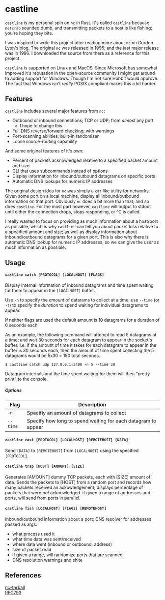 castline
=======

`castline` is my personal spin on `nc` in Rust. It's called `castline`
because `netcrab` sounded dumb, and transmitting packets to a host is
like fishing; you're hoping they bite.

I was inspired to write this project after reading more about `nc`
on Gordon Lyon's blog.  The original `nc` was released in 1995;
and the last major release was in 1996. I downloaded the source
from there as a reference for this project.

`castline` is supported on Linux and MacOS. Since Microsoft has somewhat
improved it's reputation in the open-source community I might get around
to adding support for Windows. Though I'm not sure Hobbit would approve.
The fact that Windows isn't _really_ POSIX compliant makes this a lot harder.

## Features

`castline` includes several major features from `nc`:

- Outbound or inbound connections; TCP or UDP; from _almost_  any port
  - I hope to change this
- Full DNS reverse/forward checking; with warnings
- Port-scanning abilities; built-in randomizer
- Loose source-routing capability

And some original features of it's own:

- Percent of packets acknowledged relative to a specified packet amount and size
- CLI that uses subcommands instead of options
- Display information for inbound/outbound datagrams on specific ports
- Automatic DNS lookups for numeric IP addresses

The original design idea for `nc` was simply a `cat` like utility for networks.
Given some port on a local machine, display all inbound/outbound information on
that port. Obviously `nc` does a bit more than that; and so does `castline`.
For the most part however, `castline` will output to stdout until either the
connection drops, stops responding, or ^C is called.

I really wanted to focus on providing as much information about a host/port
as possible, which is why `castline` can tell you about packet loss relative
to a specified amount and size; as well as display information about
inbound/outbound datagrams for a given port. This is also why there is automatic
DNS lookup for numeric IP addresses, so we can give the user as much information
as possible.

## Usage

#### `castline catch [PROTOCOL] [LOCALHOST] [FLAGS]`

Display internal information of inbound datagrams and time spent
waiting for them to appear in the `[LOCALHOST]` buffer.

Use `-n` to specify the _amount_ of datarams to collect at a time;
use `--time` (or `-t`) to specify the _duration_ to spend waiting
for individual datagrams to appear.

If neither flags are used the default amount is 10 datagrams for a duration of 6 seconds each.

As an example, the following command will attempt to read 5 datagrams
at a time; and wait 30 seconds for each datagram to appear in
the socket's buffer. I.e. if the amount of time it takes for each datagram
to appear in the buffer is 30 seconds each, then the amount of time spent
collecting the 5 datagrams would be 5x30 = 150 total seconds.

```
$ castline catch udp 127.0.0.1:3400 -n 5 --time 30
```

Datagram internals and the time spent waiting for them will then
"pretty print" to the console.

##### Options

| Flag | Description |
|------|-------------|
| `-n`   |  Specifiy an amount of datagrams to collect |
|`--time`  | Specify how long to spend waiting for each datagram to appear |



#### `castline cast [PROTOCOL] [LOCALHOST] [REMOTEHOST] [DATA]`

Send `[DATA]` to `[REMOTEHOST]` from `[LOCALHOST]` using the
specified `[PROTOCOL]`.

#### `castline trap [HOST] [AMOUNT]:[SIZE]`

Generates [AMOUNT] dummy TCP packets, each with [SIZE] amount of data. Sends the packets
to [HOST] from a random port and records how many packets received an ackowledgement;
displays percentage of packets that were _not_ acknowledged. if given a range of addresses
and ports, will send from ports in parallel.

#### `castline fish [LOCALHOST] [FLAGS] [REMOTEHOST]`

Inbound/outbound information about a port;
DNS resolver for addresses passed as args:

- what process used it
- what time data was sent/received
- where data went (inbound or outbound; address)
- size of packet read
- if given a range, will randomize ports that are scanned
- DNS resolution warnings and shite

## References

[nc-tarball][NCTAR]  
[RFC793][TCPImpl]


[NCTAR]:https://sectools.org/tool/netcat/
[TCPImpl]:https://datatracker.ietf.org/doc/html/rfc793
